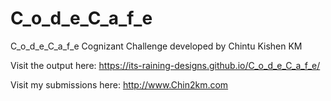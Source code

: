 # C_o_d_e_C_a_f_e

C_o_d_e_C_a_f_e Cognizant Challenge developed by Chintu Kishen KM


Visit the output here: https://its-raining-designs.github.io/C_o_d_e_C_a_f_e/


Visit my submissions here: http://www.Chin2km.com
